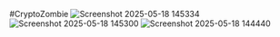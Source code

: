 #CryptoZombie
![Screenshot 2025-05-18 145334](https://github.com/user-attachments/assets/5c4c2845-0116-4adb-ad3f-74c7c054f263)
![Screenshot 2025-05-18 145300](https://github.com/user-attachments/assets/47c56205-cae1-475b-936d-9f939135848b)
![Screenshot 2025-05-18 144440](https://github.com/user-attachments/assets/ffa0b7d8-c369-4674-8a2e-7eba3d1aa827)

